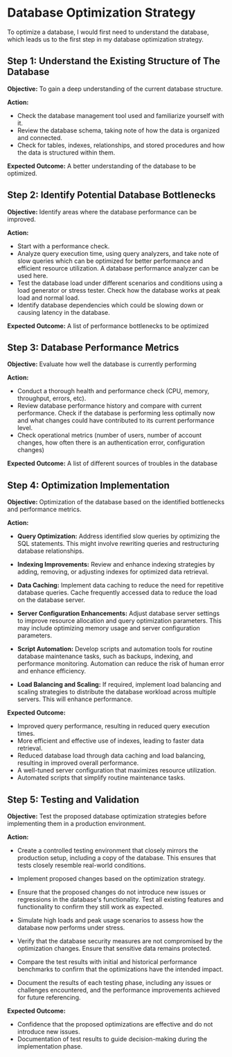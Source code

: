 # Database Optimization Strategy

To optimize a database, I would first need to understand the database, which leads us to the first step in my database optimization strategy.

## Step 1: Understand the Existing Structure of The Database

**Objective:** To gain a deep understanding of the current database structure.

**Action:**
- Check the database management tool used and familiarize yourself with it.
- Review the database schema, taking note of how the data is organized and connected.
- Check for tables, indexes, relationships, and stored procedures and how the data is structured within them.

**Expected Outcome:** A better understanding of the database to be optimized.

## Step 2: Identify Potential Database Bottlenecks

**Objective:** Identify areas where the database performance can be improved.

**Action:**
- Start with a performance check.
- Analyze query execution time, using query analyzers, and take note of slow queries which can be optimized for better performance and efficient resource utilization. A database performance analyzer can be used here.
- Test the database load under different scenarios and conditions using a load generator or stress tester. Check how the database works at peak load and normal load.   
- Identify database dependencies which could be slowing down or causing latency in the database.

**Expected Outcome:** A list of performance bottlenecks to be optimized

## Step 3: Database Performance Metrics

**Objective:** Evaluate how well the database is currently performing

**Action:**
- Conduct a thorough health and performance check (CPU, memory, throughput, errors, etc).
- Review database performance history and compare with current performance. Check if the database is performing less optimally now and what changes could have contributed to its current performance level.
- Check operational metrics (number of users, number of account changes, how often there is an authentication error, configuration changes)

**Expected Outcome:** A list of different sources of troubles in the database

## Step 4: Optimization Implementation

**Objective:** Optimization of the database based on the identified bottlenecks and performance metrics.

**Action:**
- **Query Optimization:** Address identified slow queries by optimizing the SQL statements. This might involve rewriting queries and restructuring database relationships.  

- **Indexing Improvements:** Review and enhance indexing strategies by adding, removing, or adjusting indexes for optimized data retrieval.

- **Data Caching:** Implement data caching to reduce the need for repetitive database queries. Cache frequently accessed data to reduce the load on the database server.    

- **Server Configuration Enhancements:** Adjust database server settings to improve resource allocation and query optimization parameters. This may include optimizing memory usage and server configuration parameters.

- **Script Automation:** Develop scripts and automation tools for routine database maintenance tasks, such as backups, indexing, and performance monitoring. Automation can reduce the risk of human error and enhance efficiency.

- **Load Balancing and Scaling:** If required, implement load balancing and scaling strategies to distribute the database workload across multiple servers. This will enhance performance.

**Expected Outcome:**
- Improved query performance, resulting in reduced query execution times.
- More efficient and effective use of indexes, leading to faster data retrieval.    
- Reduced database load through data caching and load balancing, resulting in improved overall performance.
- A well-tuned server configuration that maximizes resource utilization.
- Automated scripts that simplify routine maintenance tasks.

## Step 5: Testing and Validation

**Objective:** Test the proposed database optimization strategies before implementing them in a production environment.

**Action:**
- Create a controlled testing environment that closely mirrors the production setup, including a copy of the database. This ensures that tests closely resemble real-world conditions.

- Implement proposed changes based on the optimization strategy.

- Ensure that the proposed changes do not introduce new issues or regressions in the database's functionality. Test all existing features and functionality to confirm they still work as expected.

- Simulate high loads and peak usage scenarios to assess how the database now performs under stress.

- Verify that the database security measures are not compromised by the optimization changes. Ensure that sensitive data remains protected.

- Compare the test results with initial and historical performance benchmarks to confirm that the optimizations have the intended impact.

- Document the results of each testing phase, including any issues or challenges encountered, and the performance improvements achieved for future referencing.

**Expected Outcome:**
- Confidence that the proposed optimizations are effective and do not introduce new issues.
- Documentation of test results to guide decision-making during the implementation phase.
